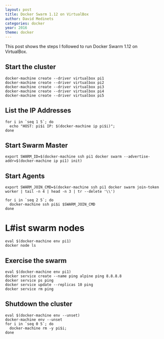 ```yaml
---
layout: post
title: Docker Swarm 1.12 on VirtualBox
author: David Medinets
categories: docker
year: 2016
theme: docker
---
```


This post shows the steps I followed to run Docker Swarm 1.12 on VirtualBox.

## Start the cluster

```
docker-machine create --driver virtualbox pi1
docker-machine create --driver virtualbox pi2
docker-machine create --driver virtualbox pi3
docker-machine create --driver virtualbox pi4
docker-machine create --driver virtualbox pi5
```

## List the IP Addresses

```
for i in `seq 1 5`; do
  echo "HOST: pi$i IP: $(docker-machine ip pi$i)";
done
```

## Start Swarm Master

```
export SWARM_ID=$(docker-machine ssh pi1 docker swarm --advertise-addr=$(docker-machine ip pi1) init)
```

## Start Agents

```
export SWARM_JOIN_CMD=$(docker-machine ssh pi1 docker swarm join-token worker | tail -n 4 | head -n 3 | tr --delete '\\')

for i in `seq 2 5`; do
  docker-machine ssh pi$i $SWARM_JOIN_CMD
done
```

# L#ist swarm nodes

```
eval $(docker-machine env pi1)
docker node ls
```

## Exercise the swarm

```
eval $(docker-machine env pi1)
docker service create --name ping alpine ping 8.8.8.8
docker service ps ping
docker service update --replicas 10 ping
docker service rm ping
```

## Shutdown the cluster

```
eval $(docker-machine env --unset)
docker-machine env --unset
for i in `seq 0 5`; do
  docker-machine rm -y pi$i;
done
```
